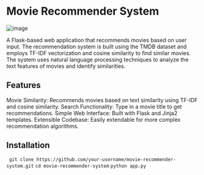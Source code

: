 # Movie Recommender System
![image](https://github.com/user-attachments/assets/e68c86df-9281-4d2d-9c0b-e90077b3547c)

A Flask-based web application that recommends movies based on user input. The recommendation system is built using the TMDB dataset and employs TF-IDF vectorization and cosine similarity to find similar movies. The system uses natural language processing techniques to analyze the text features of movies and identify similarities.

## Features
Movie Similarity: Recommends movies based on text similarity using TF-IDF and cosine similarity.
Search Functionality: Type in a movie title to get recommendations.
Simple Web Interface: Built with Flask and Jinja2 templates.
Extensible Codebase: Easily extendable for more complex recommendation algorithms.

## Installation

 ``` git clone https://github.com/your-username/movie-recommender-system.git```
```cd movie-recommender-system```
```python app.py```

